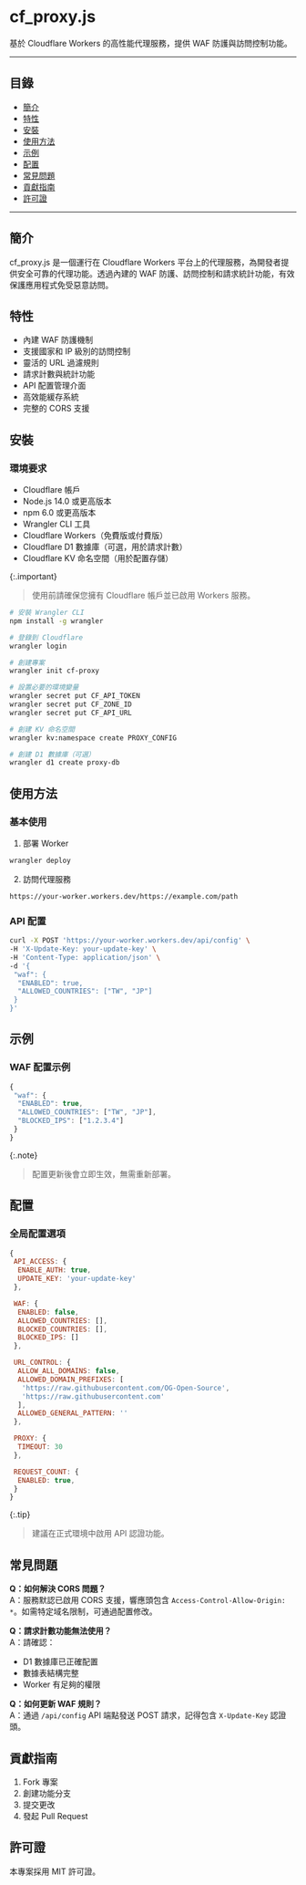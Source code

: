 # cf_proxy.js

基於 Cloudflare Workers 的高性能代理服務，提供 WAF 防護與訪問控制功能。

---

## 目錄

- [簡介](#簡介)
- [特性](#特性)
- [安裝](#安裝)
- [使用方法](#使用方法)
- [示例](#示例)
- [配置](#配置)
- [常見問題](#常見問題)
- [貢獻指南](#貢獻指南)
- [許可證](#許可證)

---

## 簡介

cf_proxy.js 是一個運行在 Cloudflare Workers 平台上的代理服務，為開發者提供安全可靠的代理功能。透過內建的 WAF 防護、訪問控制和請求統計功能，有效保護應用程式免受惡意訪問。

## 特性

- 內建 WAF 防護機制
- 支援國家和 IP 級別的訪問控制
- 靈活的 URL 過濾規則
- 請求計數與統計功能
- API 配置管理介面
- 高效能緩存系統
- 完整的 CORS 支援

## 安裝

### 環境要求

- Cloudflare 帳戶
- Node.js 14.0 或更高版本
- npm 6.0 或更高版本
- Wrangler CLI 工具
- Cloudflare Workers（免費版或付費版）
- Cloudflare D1 數據庫（可選，用於請求計數）
- Cloudflare KV 命名空間（用於配置存儲）

{:.important}
> 使用前請確保您擁有 Cloudflare 帳戶並已啟用 Workers 服務。

```bash
# 安裝 Wrangler CLI
npm install -g wrangler

# 登錄到 Cloudflare
wrangler login

# 創建專案
wrangler init cf-proxy

# 設置必要的環境變量
wrangler secret put CF_API_TOKEN
wrangler secret put CF_ZONE_ID
wrangler secret put CF_API_URL

# 創建 KV 命名空間
wrangler kv:namespace create PROXY_CONFIG

# 創建 D1 數據庫（可選）
wrangler d1 create proxy-db
```

## 使用方法

### 基本使用

1. 部署 Worker

```bash
wrangler deploy
```

2. 訪問代理服務

```text
https://your-worker.workers.dev/https://example.com/path
```

### API 配置

```bash
curl -X POST 'https://your-worker.workers.dev/api/config' \
-H 'X-Update-Key: your-update-key' \
-H 'Content-Type: application/json' \
-d '{
 "waf": {
  "ENABLED": true,
  "ALLOWED_COUNTRIES": ["TW", "JP"]
 }
}'
```

## 示例

### WAF 配置示例

```javascript
{
 "waf": {
  "ENABLED": true,
  "ALLOWED_COUNTRIES": ["TW", "JP"],
  "BLOCKED_IPS": ["1.2.3.4"]
 }
}
```

{:.note}
> 配置更新後會立即生效，無需重新部署。

## 配置

### 全局配置選項

```javascript
{
 API_ACCESS: {
  ENABLE_AUTH: true,
  UPDATE_KEY: 'your-update-key'
 },

 WAF: {
  ENABLED: false,
  ALLOWED_COUNTRIES: [],
  BLOCKED_COUNTRIES: [],
  BLOCKED_IPS: []
 },

 URL_CONTROL: {
  ALLOW_ALL_DOMAINS: false,
  ALLOWED_DOMAIN_PREFIXES: [
   'https://raw.githubusercontent.com/OG-Open-Source',
   'https://raw.githubusercontent.com'
  ],
  ALLOWED_GENERAL_PATTERN: ''
 },

 PROXY: {
  TIMEOUT: 30
 },

 REQUEST_COUNT: {
  ENABLED: true,
 }
}
```

{:.tip}
> 建議在正式環境中啟用 API 認證功能。

## 常見問題

**Q：如何解決 CORS 問題？**<br>
A：服務默認已啟用 CORS 支援，響應頭包含 `Access-Control-Allow-Origin: *`。如需特定域名限制，可通過配置修改。

**Q：請求計數功能無法使用？**<br>
A：請確認：

- D1 數據庫已正確配置
- 數據表結構完整
- Worker 有足夠的權限

**Q：如何更新 WAF 規則？**<br>
A：通過 `/api/config` API 端點發送 POST 請求，記得包含 `X-Update-Key` 認證頭。

## 貢獻指南

1. Fork 專案
2. 創建功能分支
3. 提交更改
4. 發起 Pull Request

## 許可證

本專案採用 MIT 許可證。

